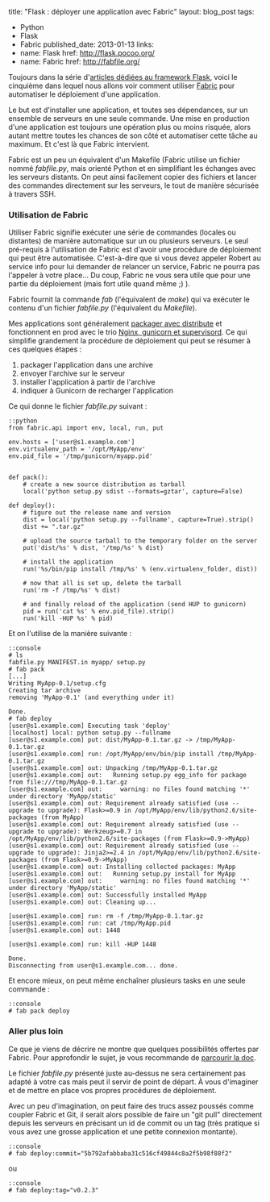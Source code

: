 title: "Flask : déployer une application avec Fabric"
layout: blog_post
tags:
- Python
- Flask
- Fabric
published_date: 2013-01-13
links:
- name: Flask
  href: http://flask.pocoo.org/
- name: Fabric
  href: http://fabfile.org/


Toujours dans la série d'[articles dédiées au framework Flask](/tag/Flask/), voici le cinquième dans lequel nous allons voir comment utiliser [Fabric](http://fabfile.org) pour automatiser le déploiement d'une application.

Le but est d'installer une application, et toutes ses dépendances, sur un ensemble de serveurs en une seule commande. Une mise en production d'une application est toujours une opération plus ou moins risquée, alors autant mettre toutes les chances de son côté et automatiser cette tâche au maximum. Et c'est là que Fabric intervient.

Fabric est un peu un équivalent d'un Makefile (Fabric utilise un fichier nommé *fabfile.py*, mais orienté Python et en simplifiant les échanges avec les serveurs distants. On peut ainsi facilement copier des fichiers et lancer des commandes directement sur les serveurs, le tout de manière sécurisée à travers SSH.

<!-- BODY -->

### Utilisation de Fabric

Utiliser Fabric signifie exécuter une série de commandes (locales ou distantes) de manière automatique sur un ou plusieurs serveurs. Le seul pré-requis à l'utilisation de Fabric est d'avoir une procédure de déploiement qui peut être automatisée. C'est-à-dire que si vous devez appeler Robert au service info pour lui demander de relancer un service, Fabric ne pourra pas l'appeler à votre place... Du coup, Fabric ne vous sera utile que pour une partie du déploiement (mais fort utile quand même ;) ).

Fabric fournit la commande *fab* (l'équivalent de *make*) qui va exécuter le contenu d'un fichier *fabfile.py* (l'équivalent du *Makefile*).

Mes applications sont généralement [packager avec distribute](/blog/flask-packager-application/) et fonctionnent en prod avec le trio [Nginx, gunicorn et supervisord](/blog/flask-deployer-avec-nginx-gunicorn-et-supervisor/). Ce qui simplifie grandement la procédure de déploiement qui peut se résumer à ces quelques étapes :

1. packager l'application dans une archive
2. envoyer l'archive sur le serveur
3. installer l'application à partir de l'archive
4. indiquer à Gunicorn de recharger l'application

Ce qui donne le fichier *fabfile.py* suivant :

    ::python
    from fabric.api import env, local, run, put

    env.hosts = ['user@s1.example.com']
    env.virtualenv_path = '/opt/MyApp/env'
    env.pid_file = '/tmp/gunicorn/myapp.pid'


    def pack():
        # create a new source distribution as tarball
        local('python setup.py sdist --formats=gztar', capture=False)

    def deploy():
        # figure out the release name and version
        dist = local('python setup.py --fullname', capture=True).strip()
        dist += ".tar.gz"

        # upload the source tarball to the temporary folder on the server
        put('dist/%s' % dist, '/tmp/%s' % dist)

        # install the application
        run('%s/bin/pip install /tmp/%s' % (env.virtualenv_folder, dist))

        # now that all is set up, delete the tarball
        run('rm -f /tmp/%s' % dist)

        # and finally reload of the application (send HUP to gunicorn)
        pid = run('cat %s' % env.pid_file).strip()
        run('kill -HUP %s' % pid)


Et on l'utilise de la manière suivante :

    ::console
    # ls
    fabfile.py MANIFEST.in myapp/ setup.py
    # fab pack
    [...]
    Writing MyApp-0.1/setup.cfg
    Creating tar archive
    removing 'MyApp-0.1' (and everything under it)
    
    Done.
    # fab deploy
    [user@s1.example.com] Executing task 'deploy'
    [localhost] local: python setup.py --fullname
    [user@s1.example.com] put: dist/MyApp-0.1.tar.gz -> /tmp/MyApp-0.1.tar.gz
    [user@s1.example.com] run: /opt/MyApp/env/bin/pip install /tmp/MyApp-0.1.tar.gz
    [user@s1.example.com] out: Unpacking /tmp/MyApp-0.1.tar.gz
    [user@s1.example.com] out:   Running setup.py egg_info for package from file:///tmp/MyApp-0.1.tar.gz
    [user@s1.example.com] out:     warning: no files found matching '*' under directory 'MyApp/static'
    [user@s1.example.com] out: Requirement already satisfied (use --upgrade to upgrade): Flask>=0.9 in /opt/MyApp/env/lib/python2.6/site-packages (from MyApp)
    [user@s1.example.com] out: Requirement already satisfied (use --upgrade to upgrade): Werkzeug>=0.7 in /opt/MyApp/env/lib/python2.6/site-packages (from Flask>=0.9->MyApp)
    [user@s1.example.com] out: Requirement already satisfied (use --upgrade to upgrade): Jinja2>=2.4 in /opt/MyApp/env/lib/python2.6/site-packages (from Flask>=0.9->MyApp)
    [user@s1.example.com] out: Installing collected packages: MyApp
    [user@s1.example.com] out:   Running setup.py install for MyApp
    [user@s1.example.com] out:     warning: no files found matching '*' under directory 'MyApp/static'
    [user@s1.example.com] out: Successfully installed MyApp
    [user@s1.example.com] out: Cleaning up...

    [user@s1.example.com] run: rm -f /tmp/MyApp-0.1.tar.gz
    [user@s1.example.com] run: cat /tmp/MyApp.pid
    [user@s1.example.com] out: 1448

    [user@s1.example.com] run: kill -HUP 1448

    Done.
    Disconnecting from user@s1.example.com... done.

Et encore mieux, on peut même enchaîner plusieurs tasks en une seule commande :

    ::console
    # fab pack deploy


### Aller plus loin

Ce que je viens de décrire ne montre que quelques possibilités offertes par Fabric. Pour approfondir le sujet, je vous recommande de [parcourir la doc](http://docs.fabfile.org).

Le fichier *fabfile.py* présenté juste au-dessus ne sera certainement pas adapté à votre cas mais peut il servir de point de départ. À vous d'imaginer et de mettre en place vos propres procédures de déploiement.

Avec un peu d'imagination, on peut faire des trucs assez poussés comme coupler Fabric et Git, il serait alors possible de faire un "git pull" directement depuis les serveurs en précisant un id de commit ou un tag (très pratique si vous avez une grosse application et une petite connexion montante).

    ::console
    # fab deploy:commit="5b792afabbaba31c516cf49844c8a2f5b98f88f2"

ou

    ::console
    # fab deploy:tag="v0.2.3"


